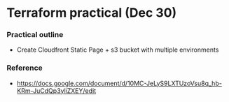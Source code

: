 # Terraform practical (Dec 30)

### Practical outline

- Create Cloudfront Static Page + s3 bucket with multiple environments

### Reference

- https://docs.google.com/document/d/10MC-JeLyS9LXTUzoVsu8q_hb-KRm-JuCdQp3yliZXEY/edit